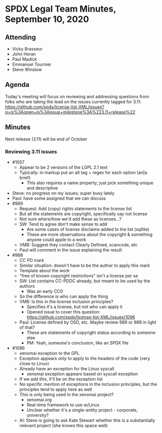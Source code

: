 # SPDX Legal Team Minutes, September 10, 2020

## Attending
* Vicky Brasseur
* John Horan
* Paul Madick
* Emmanuel Tournier
* Steve Winslow

## Agenda

Today's meeting will focus on reviewing and addressing questions from folks who are taking the lead on the issues currently tagged for 3.11: https://github.com/spdx/license-list-XML/issues?q=is%3Aopen+is%3Aissue+milestone%3A%223.11+release%22

## Minutes

Next release (3.11) will be end of October

### Reviewing 3.11 issues

* #1057
  - Appear to be 2 versions of the LGPL 2.1 text
  - Typically: in markup put an alt tag + regex for each option (an|a brief)
    - This also requires a name property; just pick something unique and descriptive
* Steve: no progress on my issues; super busy lately
* Paul: have some assigned that we can discuss
* #989
  - Request: Add (copy) rights statements to the license list
  - But all the statements are copyright, specifically say not license
  - Not sure where/how we'd add these as licenses…?
  - SW: Tend to agree don't make sense to add
    - Are some cases of license disclaims added to the list (sqllite)
    - These are more observations about the copyright & something anyone could apple to a work
  - VMB: Suggest they contact Clearly Defined, scancode, etc
  - Paul will comment in the issue explaining the result
* #988
  - CC PD mark
  - Similar situation: doesn't have to be the author to apply this mark
  - Template about the work
  - "free of known copyright restrictions" isn't a license per se
  - SW: List contains CC-PDDC already, but meant to be used by the authors
    - Was an early CC0
  - So the difference is who can apply the thing
  - VMB: Is this in the license inclusion principles? 
    - Specifies it's a license, but not who can apply it
    - Opened issue to cover this question: https://github.com/spdx/license-list-XML/issues/1096
  - Paul: License defined by OSD, etc. Maybe review 989 or 988 in light of that?
    - These are statements of copyright status according to someone else
    - PM: Yeah, someone's conclusion, like an SPDX file
* #1086
  - xenomai exception to the GPL
  - Exception appears only to apply to the headers of the code (very close to Linux)
  - Already have an exception for the Linux syscall
    - xenomai exception appears based on syscall exception
  - If we add this, it'll be on the exception list
  - No specific mention of exceptions in the inclusion principles, but the principles tend to apply here as well
  - This is only being used in the xenomai project?
    - xenomai.org
    - Real-time framework to use w/Linux
    - Unclear whether it's a single-entity project - corporate, university?
  - AI: Steve is going to ask Kate Stewart whether this is a substantially relevant project (she knows this space well)

